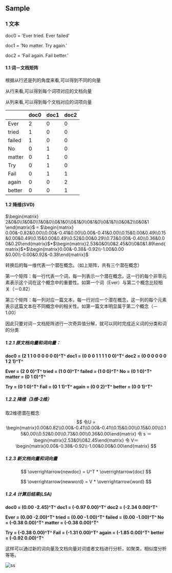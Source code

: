 ## Sample 

### 1 文本

doc0 = 'Ever tried. Ever failed'

doc1 = 'No matter. Try again.'

doc2 = 'Fail again. Fail better.'

#### 1.1 词－文档矩阵

根据从行还是列的角度来看,可以得到不同的向量 

从行来看,可以得到每个词项对应的文档向量

从列来看,可以得到每个文档对应的词项向量

|        | doc0 | doc1 | doc2 |
| :----- | ---- | ---- | ---- |
| Ever   | 2    | 0    | 0    |
| tried  | 1    | 0    | 0    |
| failed | 1    | 0    | 0    |
| No     | 0    | 1    | 0    |
| matter | 0    | 1    | 0    |
| Try    | 0    | 1    | 0    |
| Fail   | 0    | 1    | 1    |
| again  | 0    | 0    | 2    |
| better | 0    | 0    | 1    |

#### 1.2 降维(SVD)

$\begin{matrix} 2&0&0\\1&0&0\\1&0&0\\0&1&0\\0&1&0\\0&1&0\\0&1&1\\0&0&2\\0&0&1 \end{matrix}$   =  $\begin{matrix} 0.00&-0.82&0.00\\0.00&-0.41&0.00\\0.00&-0.41&0.00\\0.15&0.00&0.49\\0.15 &0.00&0.49\\0.15&0.00&0.49\\0.52&0.00&0.29\\0.73&0.00&-0.40\\0.36&0.00&0.20\end{matrix}$$*$$\begin{matrix}2.53&0&0\\0&2.45&0\\0&0&1.89\end{matrix}$$*$$\begin{matrix}0.00&-0.38&-0.92\\-1.00&0.00 &0.00\\-0.00&0.92&-0.38\end{matrix}$

转换后的每一维代表一个潜在概念。（如上矩阵，共有三个潜在概念）

第一个矩阵：每一行代表一个词，每一列表示一个潜在概念，这一行的每个非零元素表示这个词在这个概念中的重要性。如第一个词（Ever）与第二个概念比较相关（－0.82）

第三个矩阵：每一列对应一篇文本，每一行对应一个潜在概念，这一列的每个元素表示这篇文本在不同概念中的相关性。如第一篇文本明显属于第二个概念（－1.00）

因此只要对词－文档矩阵进行一次奇异值分解，就可以同时完成近义词的分类和词的分类

##### 1.2.1 原文档向量和词向量：

**doc0 = (2 1 1 0 0 0 0 0 0)^T^   doc1 = (0 0 0 1 1 1 1 0 0)^T^   doc2 = (0 0 0 0 0 0 1 2 1)^T^**

**Ever = (2 0 0)^T^   tried = (1 0 0)^T^   failed = (1 0 0)^T^   No = (0 1 0)^T^   matter = (0 1 0)^T^**

**Try = (0 1 0)^T^   Fail = (0 1 1)^T^   again = (0 0 2)^T^   better = (0 0 1)^T^**

##### 1.2.2 降维（3维-2维）

取2维德潜在概念
$$
令U = \begin{matrix}0.00&0.82\\0.00&-0.41\\0.00&-0.41\\0.15&0.00\\0.15&0.00\\0.15&0.00\\0.52&0.00\\0.73&0.00\\0.36&0.00\end{matrix}         令 s ＝\begin{matrix}2.53&0\\0&2.45\end{matrix}        令 V＝ \begin{matrix}0.00&-0.38&-0.92\\-1.00&0.00&0.00\end{matrix}
$$

##### 1.2.3 新文档向量和词向量

$$
\overrightarrow{newdoc} = U^T * \overrightarrow{doc}
$$

$$
\overrightarrow{newword} =  V * \overrightarrow{word}
$$

##### 1.2.4 计算后结果(LSA)

**doc0 = (0.00 -2.45)^T^  doc1 = (-0.97 0.00)^T^ doc2 = (-2.34 0.00)^T^**

**Ever = (0.00 -2.00)^T^   tried = (0.00 -1.00)^T^   failed = (0.00 -1.00)^T^   No = (-0.38 0.00)^T^   matter = (-0.38 0.00)^T^**

**Try = (-0.38 0.00)^T^   Fail = (-1.31 0.00)^T^   again = (-1.85 0.00)^T^   better = (-0.92 0.00)^T^**

这样可以通过新的词向量及文档向量对词或者文档进行分析，如聚类，相似度分析等等。

![ss](../Github/TextProcessing/semanticpy/study/ss.png)



